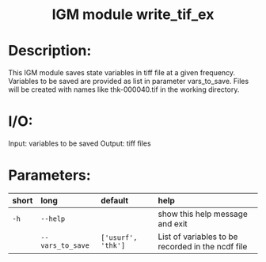 ### <h1 align="center" id="title">IGM module write_tif_ex </h1>

# Description:

This IGM module saves state variables in tiff file at a given frequency.
Variables to be saved are provided as list in parameter vars_to_save.
Files will be created with names like thk-000040.tif in the working directory.

# I/O:

Input: variables to be saved
Output: tiff files
 
# Parameters: 


|short|long|default|help|
| :--- | :--- | :--- | :--- |
|`-h`|`--help`||show this help message and exit|
||`--vars_to_save`|`['usurf', 'thk']`|List of variables to be recorded in the ncdf file|
